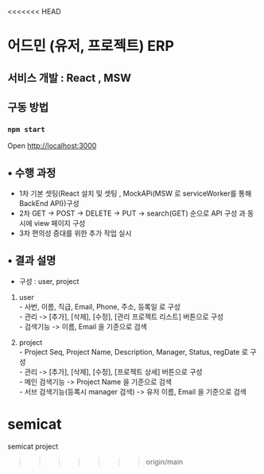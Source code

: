 <<<<<<< HEAD
# 어드민 (유저, 프로젝트) ERP

## 서비스 개발 : React , MSW

## 구동 방법
### `npm start`


Open [http://localhost:3000](http://localhost:3000) 


## • 수행 과정 
 + 1차 기본 셋팅(React 설치 및 셋팅 , MockAPi(MSW 로 serviceWorker를 통해 BackEnd API))구성
 + 2차 GET -> POST -> DELETE -> PUT -> search(GET) 순으로 API 구성 과 동시에 view 페이지 구성
 + 3차 편의성 증대를 위한 추가 작업 실시 



## • 결과 설명
 - 구성 : user, project 
  1. user\
    - 사번, 이름, 직급, Email, Phone, 주소, 등록일 로 구성     \
    - 관리 -> [추가], [삭제], [수정], [관리 프로젝트 리스트] 버튼으로 구성    \
    - 검색기능 -> 이름, Email 을 기준으로 검색 

  2. project\
    - Project Seq, Project Name, Description, Manager, Status, regDate 로 구성\
    - 관리 -> [추가], [삭제], [수정], [프로젝트 상세] 버튼으로 구성\
    - 메인 검색기능 -> Project Name 을 기준으로 검색\
    - 서브 검색기능(등록시 manager 검색) -> 유저 이름, Email 을 기준으로 검색



# semicat
semicat project
>>>>>>> origin/main
